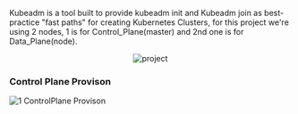 Kubeadm is a tool built to provide kubeadm init and Kubeadm join as best-practice "fast paths" for creating Kubernetes Clusters, for this project we're using 2 nodes, 1 is for Control_Plane(master) and 2nd one is for Data_Plane(node).

<div align="center">
  
  ![project](https://user-images.githubusercontent.com/58173938/206416584-d48b8aee-926b-4f2e-af8c-b6fcef183e33.png)

</div>

### Control Plane Provison

![1 ControlPlane Provison](https://user-images.githubusercontent.com/58173938/206417056-c3af6c79-f3e5-4337-9191-3913dbbc7976.png)

